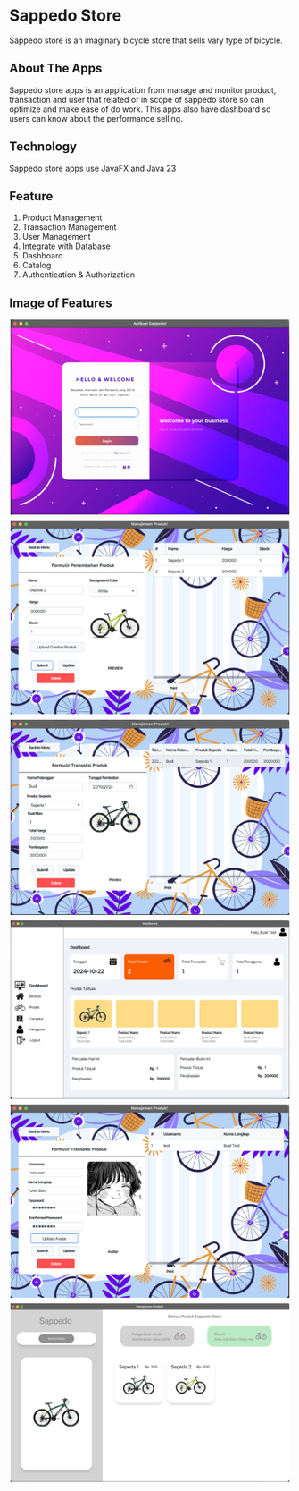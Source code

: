 # Sappedo Store
Sappedo store is an imaginary bicycle store that sells vary type of bicycle.
## About The Apps
Sappedo store apps is an application from manage and monitor product, transaction and user that related or in scope of sappedo store so can optimize and make ease of do work. This apps also have dashboard so users can know about the  performance selling.
## Technology
Sappedo store apps use JavaFX and Java 23
## Feature
 1. Product Management
 2. Transaction Management
 3. User Management
 4. Integrate with Database
 5. Dashboard
 6. Catalog
 7. Authentication & Authorization
## Image of Features
<div style="display: flex; flex-direction: column; align-items: center; gap: 10px;">
  <img src="https://raw.githubusercontent.com/alfarezyyd/javafx-sappedo/main/image/1.png" alt="Feature" width="500" />
  <img src="https://raw.githubusercontent.com/alfarezyyd/javafx-sappedo/main/image/2.png" alt="Feature" width="500" />
  <img src="https://raw.githubusercontent.com/alfarezyyd/javafx-sappedo/main/image/3.png" alt="Feature" width="500" />
  <img src="https://raw.githubusercontent.com/alfarezyyd/javafx-sappedo/main/image/4.png" alt="Feature" width="500" />
  <img src="https://raw.githubusercontent.com/alfarezyyd/javafx-sappedo/main/image/5.png" alt="Feature" width="500" />
  <img src="https://raw.githubusercontent.com/alfarezyyd/javafx-sappedo/main/image/6.png" alt="Feature" width="500" />
</div>
